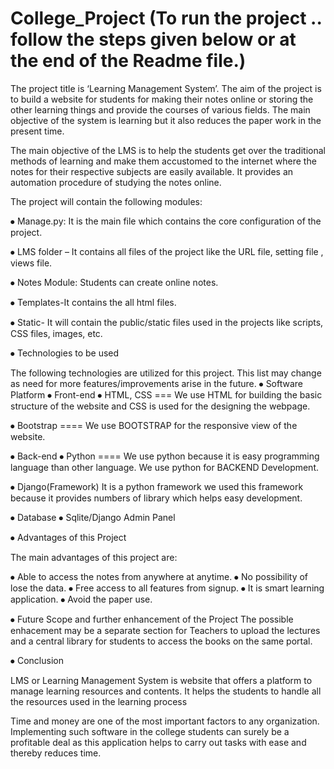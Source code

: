 # College_Project (To run the project .. follow the steps given below or at the end of the Readme file.)

The project title is ‘Learning Management System’. The aim of the project is to build a website for students for making their notes online or storing the other learning things and provide the courses of various fields. The main objective of the system is learning but it also reduces the paper work in the present time.


The main objective of the LMS is to help the students get over the traditional methods of learning and make them accustomed to the internet where the notes for their respective subjects are easily available. It provides an automation procedure of studying the notes online.


The project will contain the following modules:

⦁	Manage.py: It is the main file which contains the core configuration of the project. 


⦁	LMS folder – It contains all files of the project like the URL file, setting file , views file.


⦁	Notes Module: Students can create online notes.


⦁	Templates-It contains the all html files.


⦁	Static- It will contain the public/static files used in the projects like scripts, CSS files, images, etc.




⦁	Technologies to be used

The following technologies are utilized for this project. This list may change as need for more features/improvements arise in the future.
⦁	Software Platform 
⦁	Front-end
⦁	HTML, CSS  === We use HTML for building the basic structure of the website and CSS is used for the designing the webpage.

⦁	Bootstrap ==== We use BOOTSTRAP for the responsive view of the website.

⦁	Back-end
⦁	Python   ==== We use python because it is easy programming language than other language. We use python for BACKEND Development.

⦁	Django(Framework)
It is a python framework 	we used this framework because it provides numbers of library which helps easy development.

⦁	Database
⦁	Sqlite/Django Admin Panel

⦁	Advantages of this Project

The main advantages of this project are:

⦁	Able to access the notes from anywhere at anytime.
⦁	No possibility of lose the data.
⦁	 Free access to all features from signup.
⦁	It is smart learning application.
⦁	 Avoid the paper use.

⦁	Future Scope and further enhancement of the Project
The possible enhacement may be a separate section for Teachers to upload the lectures and a central library for students to access the books on the same portal. 

⦁	Conclusion


LMS or Learning Management System is website that offers a platform to manage learning resources and contents. It helps the students to handle all the resources used in the learning process

Time and money are one of the most important factors to any organization. Implementing such software in the college students can surely be a profitable deal as this application helps to carry out tasks with ease and thereby reduces time. 


